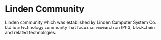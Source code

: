# Linden Community
Linden community which was established by Linden Cumputer System Co. Ltd is a technology cummunity that focus on research on IPFS, blockchain and related technologies.
